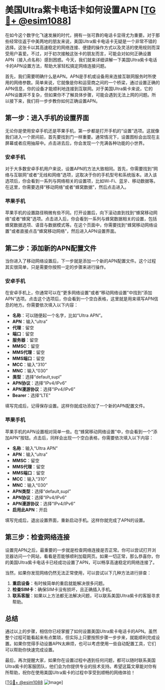 # 美国Ultra紫卡电话卡如何设置APN [[TG💪+ @esim1088](https://t.me/s/esim1088)]

在如今这个数字化飞速发展的时代，拥有一张可靠的电话卡显得尤为重要。对于那些经常往返于中美两地的朋友来说，美国Ultra紫卡电话卡无疑是一个非常不错的选择。这张卡以其高速稳定的网络连接、便捷的操作方式以及灵活的使用规则而深受用户喜爱。不过，对于初次接触这张卡的朋友而言，可能会对如何正确设置APN（接入点名称）感到困惑。今天，我们就来详细讲解一下美国Ultra紫卡电话卡的APN设置方法，帮助大家轻松搞定网络连接问题。

首先，我们需要明确什么是APN。APN是手机或设备用来连接互联网服务时所使用的网络参数。简单来说，它就像是你和运营商之间的一个桥梁，通过设置正确的APN信息，你的设备才能顺利地连接到互联网。对于美国Ultra紫卡来说，它的APN设置并不复杂，但如果你不了解具体步骤，可能会遇到无法上网的问题。所以接下来，我们将一步步教你如何正确设置APN。

## 第一步：进入手机的设置界面

无论你是使用安卓手机还是苹果手机，第一步都是打开手机的“设置”选项。这就像我们进入一个房间前，首先要找到门一样重要。通常情况下，设置图标会出现在主屏幕或者应用抽屉中。点击进去后，你会发现一个充满各种功能的小世界。

### 安卓手机

对于大多数安卓手机用户来说，设置APN的方法大致相同。首先，你需要找到“网络与互联网”或者“无线和网络”选项，这取决于你的手机型号和系统版本。进入该选项后，你会看到一系列与网络相关的设置项，比如Wi-Fi、蓝牙、移动数据等。在这里，你需要选择“移动网络”或者“蜂窝数据”，然后点击进入。

### 苹果手机

苹果手机的设置路径稍微有些不同。打开设置后，向下滚动直到找到“蜂窝移动网络”或者“蜂窝”选项。点击进入后，你会看到一系列与蜂窝数据相关的设置，包括蜂窝数据选项、语音与数据模式等。在这个页面中，你需要找到“蜂窝移动网络设置”或者直接点击“蜂窝移动网络”，然后进入APN设置界面。

## 第二步：添加新的APN配置文件

当你进入了移动网络设置后，下一步就是添加一个新的APN配置文件。这个过程其实很简单，只是需要你按照一定的步骤来进行操作。

### 安卓手机

在安卓手机上，你通常可以在“更多网络设置”或者“移动网络设置”中找到“添加APN”选项。点击这个选项后，你会看到一个空白表格，这里就是用来填写APN信息的地方。你需要依次填入以下内容：

- **名称**：可以随便起一个名字，比如“Ultra APN”。
- **APN**：输入“ultra”
- **代理**：留空
- **端口**：留空
- **服务器**：留空
- **MMSC**：留空
- **MMS代理**：留空
- **MMS端口**：留空
- **MCC**：输入“310”
- **MNC**：输入“030”
- **类型**：选择“default,supl”
- **APN协议**：选择“IPv4/IPv6”
- **APN漫游协议**：选择“IPv4/IPv6”
- **Bearer**：选择“LTE”

填写完成后，记得保存设置。这样你就成功添加了一个新的APN配置文件。

### 苹果手机

苹果手机的APN设置相对简单一些。在“蜂窝移动网络设置”中，你会看到一个“添加APN”按钮。点击后，同样会出现一个空白表格，你需要依次填入以下内容：

- **名称**：输入“Ultra APN”
- **APN**：输入“ultra”
- **MMSC**：留空
- **MMS代理**：留空
- **MMS端口**：留空
- **MCC**：输入“310”
- **MNC**：输入“030”
- **APN类型**：选择“default,supl”
- **APN协议**：选择“IPv4/IPv6”
- **APN漫游协议**：选择“IPv4/IPv6”
- **启用此APN**：开启

填写完成后，退出设置界面，重新启动手机。这样你就完成了APN的设置。

## 第三步：检查网络连接

设置完APN之后，最重要的一步就是检查网络连接是否正常。你可以尝试打开浏览器访问一个网站，看看是否能够顺利加载网页。如果一切正常，那么恭喜你，你的美国Ultra紫卡电话卡已经成功设置了APN，可以畅享高速稳定的网络连接了。

当然，如果你发现网络仍然无法正常使用，可以尝试以下几种方法进行排查：

1. **重启设备**：有时候简单的重启就能解决很多问题。
2. **检查SIM卡**：确保SIM卡没有损坏，且正确插入手机。
3. **联系客服**：如果以上方法都无法解决问题，可以联系美国Ultra紫卡的客服寻求帮助。

## 总结

通过以上的步骤，相信你已经掌握了如何设置美国Ultra紫卡电话卡的APN。虽然整个过程可能看起来有点繁琐，但实际上只要按照步骤一步步来，就能顺利完成设置。如果你觉得手动设置APN太麻烦，也可以考虑使用一些自动配置工具，它们可以帮助你快速完成设置。

最后，再次提醒大家，如果你在设置过程中遇到任何问题，都可以随时联系美国Ultra紫卡的客服团队，他们会为你提供专业的技术支持。希望这篇文章能对你有所帮助，祝你在使用美国Ultra紫卡的过程中享受到顺畅的网络体验！

[[TG💪+ @esim1088](https://t.me/s/esim1088) ![Image](https://i.postimg.cc/4NQfJmqS/Snipaste-2025-05-13-00-14-12.png)]